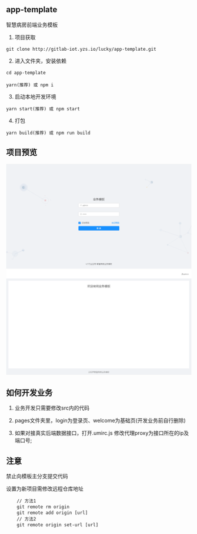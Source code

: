 ## app-template
智慧病房前端业务模板
1. 项目获取
```
git clone http://gitlab-iot.yzs.io/lucky/app-template.git
```
2. 进入文件夹，安装依赖
```
cd app-template

yarn(推荐) 或 npm i
```   
3. 启动本地开发环境
```  
yarn start(推荐) 或 npm start
```  
4. 打包
```
yarn build(推荐) 或 npm run build
```
## 项目预览
![登录模块](src/assets/tpl_login.png)
![业务模块](src/assets/tpl_welcome.png)

## 如何开发业务
1. 业务开发只需要修改src内的代码

2. pages文件夹里，login为登录页、welcome为基础页(开发业务前自行删除)

3. 如果对接真实后端数据接口，打开.umirc.js 修改代理proxy为接口所在的ip及端口号;

## 注意

禁止向模板主分支提交代码

设置为新项目需修改远程仓库地址

```
    // 方法1
    git remote rm origin
    git remote add origin [url]
    // 方法2
    git remote origin set-url [url]
```


